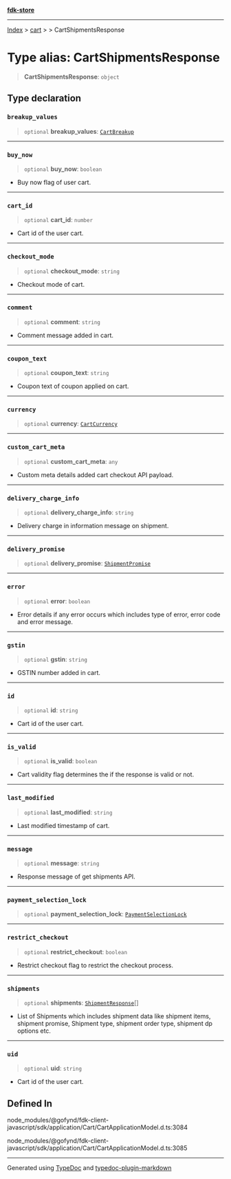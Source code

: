 [**fdk-store**](../../../README.md)
***

[Index](../../../API.md) > [cart](../../README.md) > [<internal>](../README.md) > CartShipmentsResponse

# Type alias: CartShipmentsResponse

> **CartShipmentsResponse**: `object`

## Type declaration

### `breakup_values`

> `optional` **breakup\_values**: [`CartBreakup`](type-alias.CartBreakup.md)

***

### `buy_now`

> `optional` **buy\_now**: `boolean`

- Buy now flag of user cart.

***

### `cart_id`

> `optional` **cart\_id**: `number`

- Cart id of the user cart.

***

### `checkout_mode`

> `optional` **checkout\_mode**: `string`

- Checkout mode of cart.

***

### `comment`

> `optional` **comment**: `string`

- Comment message added in cart.

***

### `coupon_text`

> `optional` **coupon\_text**: `string`

- Coupon text of coupon applied on cart.

***

### `currency`

> `optional` **currency**: [`CartCurrency`](type-alias.CartCurrency.md)

***

### `custom_cart_meta`

> `optional` **custom\_cart\_meta**: `any`

- Custom meta details added cart
checkout API payload.

***

### `delivery_charge_info`

> `optional` **delivery\_charge\_info**: `string`

- Delivery charge in information
message on shipment.

***

### `delivery_promise`

> `optional` **delivery\_promise**: [`ShipmentPromise`](type-alias.ShipmentPromise.md)

***

### `error`

> `optional` **error**: `boolean`

- Error details if any error occurs which
includes type of error, error code and error message.

***

### `gstin`

> `optional` **gstin**: `string`

- GSTIN number added in cart.

***

### `id`

> `optional` **id**: `string`

- Cart id of the user cart.

***

### `is_valid`

> `optional` **is\_valid**: `boolean`

- Cart validity flag determines the if the
response is valid or not.

***

### `last_modified`

> `optional` **last\_modified**: `string`

- Last modified timestamp of cart.

***

### `message`

> `optional` **message**: `string`

- Response message of get shipments API.

***

### `payment_selection_lock`

> `optional` **payment\_selection\_lock**: [`PaymentSelectionLock`](type-alias.PaymentSelectionLock.md)

***

### `restrict_checkout`

> `optional` **restrict\_checkout**: `boolean`

- Restrict checkout flag to restrict
the checkout process.

***

### `shipments`

> `optional` **shipments**: [`ShipmentResponse`](type-alias.ShipmentResponse.md)[]

- List of Shipments which includes
shipment data like shipment items, shipment promise, Shipment type,
shipment order type, shipment dp options etc.

***

### `uid`

> `optional` **uid**: `string`

- Cart id of the user cart.

## Defined In

node\_modules/@gofynd/fdk-client-javascript/sdk/application/Cart/CartApplicationModel.d.ts:3084

node\_modules/@gofynd/fdk-client-javascript/sdk/application/Cart/CartApplicationModel.d.ts:3085

***
Generated using [TypeDoc](https://typedoc.org/) and [typedoc-plugin-markdown](https://www.npmjs.com/package/typedoc-plugin-markdown)
